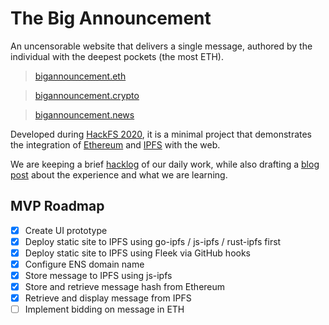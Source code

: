 # The Big Announcement

An uncensorable website that delivers a single message,
authored by the individual with the deepest pockets
(the most ETH).

> [bigannouncement.eth](https://bigannouncement.eth)

> [bigannouncement.crypto](https://bigannouncement.crypto)

> [bigannouncement.news](https://bigannouncement.news)

Developed during [HackFS 2020],
it is a minimal project that demonstrates
the integration of [Ethereum] and [IPFS] with the web.

[HackFS 2020]: https://hackfs.com/
[Ethereum]: https://ethereum.org/
[IPFS]: https://ipfs.io/

We are keeping a brief [hacklog] of our daily work,
while also drafting a [blog post] about the experience
and what we are learning.

[hacklog]: doc/hacklog.md
[blog post]: doc/blogpost.md


## MVP Roadmap

- [x] Create UI prototype
- [x] Deploy static site to IPFS using go-ipfs / js-ipfs / rust-ipfs first
- [x] Deploy static site to IPFS using Fleek via GitHub hooks
- [x] Configure ENS domain name
- [x] Store message to IPFS using js-ipfs
- [x] Store and retrieve message hash from Ethereum
- [x] Retrieve and display message from IPFS
- [ ] Implement bidding on message in ETH
